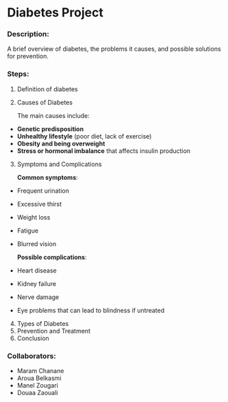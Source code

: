 # Diabetes Project 

### Description:
A brief overview of diabetes, the problems it causes, and possible solutions for prevention.

### Steps:
1. Definition of diabetes  
2. Causes of Diabetes
 
    The main causes include:  
- **Genetic predisposition**  
- **Unhealthy lifestyle** (poor diet, lack of exercise)  
- **Obesity and being overweight**  
- **Stress or hormonal imbalance** that affects insulin production  

3. Symptoms and Complications  

    **Common symptoms**:  

- Frequent urination  
- Excessive thirst  
- Weight loss  
- Fatigue  
- Blurred vision  

    **Possible complications**:  

- Heart disease  
- Kidney failure  
- Nerve damage  
- Eye problems that can lead to blindness if untreated

4. Types of Diabetes
5. Prevention and Treatment
6. Conclusion
   
### Collaborators:
- Maram Chanane 
- Aroua  Belkasmi
- Manel Zougari
- Douaa Zaouali
